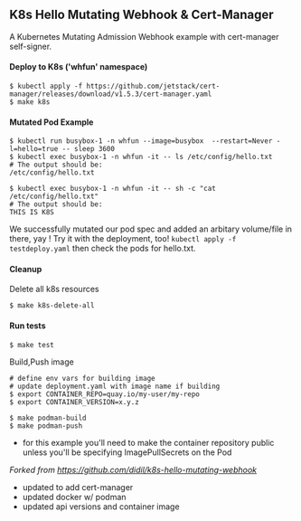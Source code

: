 ## K8s Hello Mutating Webhook & Cert-Manager
A Kubernetes Mutating Admission Webhook example with cert-manager self-signer.

#### Deploy to K8s ('whfun' namespace)

```
$ kubectl apply -f https://github.com/jetstack/cert-manager/releases/download/v1.5.3/cert-manager.yaml
$ make k8s
```

#### Mutated Pod Example

```
$ kubectl run busybox-1 -n whfun --image=busybox  --restart=Never -l=hello=true -- sleep 3600
$ kubectl exec busybox-1 -n whfun -it -- ls /etc/config/hello.txt
# The output should be:
/etc/config/hello.txt

$ kubectl exec busybox-1 -n whfun -it -- sh -c "cat /etc/config/hello.txt"
# The output should be:
THIS IS K8S
```

We successfully mutated our pod spec and added an arbitary volume/file in there, yay !
Try it with the deployment, too! `kubectl apply -f testdeploy.yaml` then check the pods for hello.txt.

#### Cleanup

Delete all k8s resources

```
$ make k8s-delete-all
```

#### Run tests

```
$ make test
```

Build,Push image

```
# define env vars for building image
# update deployment.yaml with image name if building
$ export CONTAINER_REPO=quay.io/my-user/my-repo
$ export CONTAINER_VERSION=x.y.z
```

```
$ make podman-build
$ make podman-push
```
* for this example you'll need to make the container repository public unless you'll be specifying ImagePullSecrets on the Pod

*Forked from https://github.com/didil/k8s-hello-mutating-webhook*
* updated to add cert-manager
* updated docker w/ podman
* updated api versions and container image
